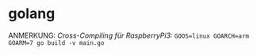 # golang


ANMERKUNG: 
*Cross-Compiling für RaspberryPi3:*
`GOOS=linux GOARCH=arm GOARM=7 go build -v main.go `
